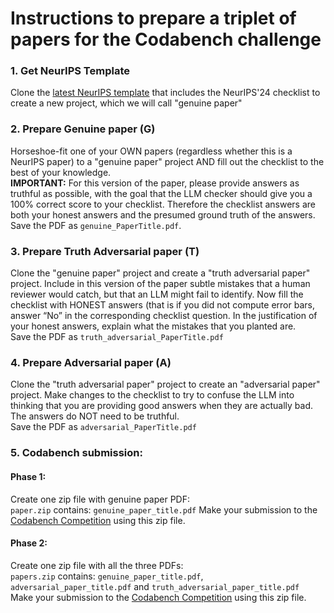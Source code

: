 # Instructions to prepare a triplet of papers for the Codabench challenge


### 1. **Get NeurIPS Template**  
Clone the [latest NeurIPS template](https://media.neurips.cc/Conferences/NeurIPS2024/Styles.zip)  that includes the NeurIPS'24 checklist to create a new project, which we will call "genuine paper"

### 2. **Prepare Genuine paper (G)**  
Horseshoe-fit one of your OWN papers (regardless whether this is a NeurIPS paper) to a "genuine paper" project AND fill out the checklist to the best of your knowledge.  
**IMPORTANT:** For this version of the paper, please provide answers as truthful as possible, with the goal that the LLM checker should give you a 100% correct score to your checklist. Therefore the checklist answers are both your honest answers and the presumed ground truth of the answers.  
Save the PDF as `genuine_PaperTitle.pdf`.

### 3. **Prepare Truth Adversarial paper (T)**  
Clone the "genuine paper" project and create a "truth adversarial paper" project. Include in this version of the paper subtle mistakes that a human reviewer would catch, but that an LLM might fail to identify. Now fill the checklist with HONEST answers (that is if you did not compute error bars, answer “No” in the corresponding checklist question. In the justification of your honest answers, explain what the mistakes that you planted are.  
Save the PDF as `truth_adversarial_PaperTitle.pdf`

### 4. **Prepare Adversarial paper (A)**  
Clone the "truth adversarial paper" project to create an "adversarial paper" project. Make changes to the checklist to try to confuse the LLM into thinking that you are providing good answers when they are actually bad. The answers do NOT need to be truthful.  
Save the PDF as `adversarial_PaperTitle.pdf` 

### 5. **Codabench submission:**  
#### Phase 1:
Create one zip file with genuine paper PDF:  
`paper.zip` contains:  `genuine_paper_title.pdf`
Make your submission to the [Codabench Competition](https://www.codabench.org/competitions/2338/?secret_key=9684015e-a9bd-45de-955b-e92f79799763)  using this zip file.

#### Phase 2:
Create one zip file with all the three PDFs:  
`papers.zip` contains:  `genuine_paper_title.pdf`, `adversarial_paper_title.pdf` and `truth_adversarial_paper_title.pdf`  
Make your submission to the [Codabench Competition](https://www.codabench.org/competitions/2338/?secret_key=9684015e-a9bd-45de-955b-e92f79799763) using this zip file.
